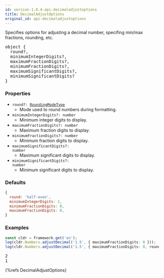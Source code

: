 ```yaml
---
id: version-1.0.4-api-decimaladjustoptions
title: DecimalAdjustOptions
original_id: api-decimaladjustoptions
---
```


Specifies options for adjusting a decimal number, specifing min/max fractions, rounding, etc.

<pre class="syntax">
object {
  round?,
  minimumIntegerDigits?,
  maximumFractionDigits?,
  minimumFractionDigits?,
  maximumSignificantDigits?,
  minimumSignificantDigits?
}
</pre>

### Properties

  - <code class="def">round?: <span>[RoundingModeType](api-roundingmodetype.html)</span></code>
    - Mode used to round numbers during formatting.
  - <code class="def">minimumIntegerDigits?: <span>number</span></code>
    - Minimum integer digits to display.
  - <code class="def">maximumFractionDigits?: <span>number</span></code>
    - Maximum fraction digits to display.
  - <code class="def">minimumFractionDigits?: <span>number</span></code>
    - Minimum fraction digits to display.
  - <code class="def">maximumSignificantDigits?: <span>number</span></code>
    - Maximum significant digits to display.
  - <code class="def">minimumSignificantDigits?: <span>number</span></code>
    - Minimum significant digits to display.

### Defaults

```javascript
{
  round: 'half-even',
  minimumIntegerDigits: 1,
  minimumFractionDigits: 0,
  maximumFractionDigits: 0,
}
```

### Examples

```typescript
const cldr = framework.get('en');
log(cldr.Numbers.adjustDecimal('1.5', { maximumFractionDigits: 0 }));
log(cldr.Numbers.adjustDecimal('1.5', { maximumFractionDigits: 0, round: 'down' }));
```
<pre class="output">
2
1
</pre>


{%refs DecimalAdjustOptions}
